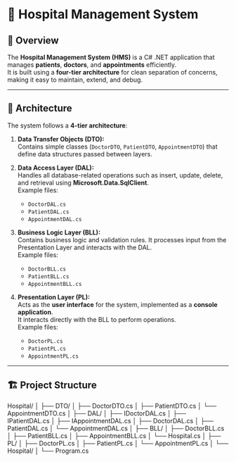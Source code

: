 # 🏥 Hospital Management System

## 📖 Overview
The **Hospital Management System (HMS)** is a C# .NET application that manages **patients**, **doctors**, and **appointments** efficiently.  
It is built using a **four-tier architecture** for clean separation of concerns, making it easy to maintain, extend, and debug.

---

## 🧩 Architecture
The system follows a **4-tier architecture**:

1. **Data Transfer Objects (DTO):**  
   Contains simple classes (`DoctorDTO`, `PatientDTO`, `AppointmentDTO`) that define data structures passed between layers.

2. **Data Access Layer (DAL):**  
   Handles all database-related operations such as insert, update, delete, and retrieval using **Microsoft.Data.SqlClient**.  
   Example files:  
   - `DoctorDAL.cs`  
   - `PatientDAL.cs`  
   - `AppointmentDAL.cs`

3. **Business Logic Layer (BLL):**  
   Contains business logic and validation rules. It processes input from the Presentation Layer and interacts with the DAL.  
   Example files:  
   - `DoctorBLL.cs`  
   - `PatientBLL.cs`  
   - `AppointmentBLL.cs`

4. **Presentation Layer (PL):**  
   Acts as the **user interface** for the system, implemented as a **console application**.  
   It interacts directly with the BLL to perform operations.  
   Example files:  
   - `DoctorPL.cs`  
   - `PatientPL.cs`  
   - `AppointmentPL.cs`

---

## 🏗️ Project Structure
Hospital/
│
├── DTO/
│ ├── DoctorDTO.cs
│ ├── PatientDTO.cs
│ └── AppointmentDTO.cs
│
├── DAL/
│ ├── IDoctorDAL.cs
│ ├── IPatientDAL.cs
│ ├── IAppointmentDAL.cs
│ ├── DoctorDAL.cs
│ ├── PatientDAL.cs
│ └── AppointmentDAL.cs
│
├── BLL/
│ ├── DoctorBLL.cs
│ ├── PatientBLL.cs
│ ├── AppointmentBLL.cs
│ └── Hospital.cs
│
├── PL/
│ ├── DoctorPL.cs
│ ├── PatientPL.cs
│ └── AppointmentPL.cs
│
└── Hospital/
│ └── Program.cs
